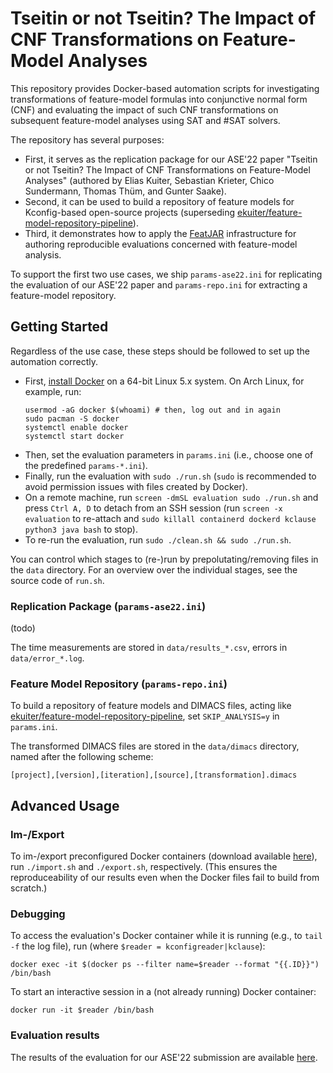# Tseitin or not Tseitin? The Impact of CNF Transformations on Feature-Model Analyses

This repository provides Docker-based automation scripts for investigating transformations of feature-model formulas into conjunctive normal form (CNF) and evaluating the impact of such CNF transformations on subsequent feature-model analyses using SAT and #SAT solvers.

The repository has several purposes:
* First, it serves as the replication package for our ASE'22 paper "Tseitin or not Tseitin? The Impact of CNF Transformations on Feature-Model Analyses" (authored by Elias Kuiter, Sebastian Krieter, Chico Sundermann, Thomas Thüm, and Gunter Saake).
* Second, it can be used to build a repository of feature models for Kconfig-based open-source projects (superseding [ekuiter/feature-model-repository-pipeline](https://github.com/ekuiter/feature-model-repository-pipeline)).
* Third, it demonstrates how to apply the [FeatJAR](https://github.com/FeatJAR) infrastructure for authoring reproducible evaluations concerned with feature-model analysis.

To support the first two use cases, we ship `params-ase22.ini` for replicating the evaluation of our ASE'22 paper and `params-repo.ini` for extracting a feature-model repository.

## Getting Started

Regardless of the use case, these steps should be followed to set up the automation correctly.

* First, [install Docker](https://docs.docker.com/get-docker/) on a 64-bit Linux 5.x system. On Arch Linux, for example, run:
    ```
    usermod -aG docker $(whoami) # then, log out and in again
    sudo pacman -S docker
    systemctl enable docker
    systemctl start docker
    ```
* Then, set the evaluation parameters in `params.ini` (i.e., choose one of the predefined `params-*.ini`).
* Finally, run the evaluation with `sudo ./run.sh` (`sudo` is recommended to avoid permission issues with files created by Docker).
* On a remote machine, run `screen -dmSL evaluation sudo ./run.sh` and press `Ctrl A, D` to detach from an SSH session (run `screen -x evaluation` to re-attach and `sudo killall containerd dockerd kclause python3 java bash` to stop).
* To re-run the evaluation, run `sudo ./clean.sh && sudo ./run.sh`.

You can control which stages to (re-)run by prepolutating/removing files in the `data` directory.
For an overview over the individual stages, see the source code of `run.sh`.

### Replication Package (`params-ase22.ini`)

(todo)

The time measurements are stored in `data/results_*.csv`, errors in `data/error_*.log`.

### Feature Model Repository (`params-repo.ini`)

To build a repository of feature models and DIMACS files, acting like [ekuiter/feature-model-repository-pipeline](https://github.com/ekuiter/feature-model-repository-pipeline), set `SKIP_ANALYSIS=y` in `params.ini`.

The transformed DIMACS files are stored in the `data/dimacs` directory, named after the following scheme:

```
[project],[version],[iteration],[source],[transformation].dimacs
```

## Advanced Usage

### Im-/Export

To im-/export preconfigured Docker containers (download available [here](https://cloud.ovgu.de/s/pLyGicS95Z98bzg)), run `./import.sh` and `./export.sh`, respectively.
(This ensures the reproduceability of our results even when the Docker files fail to build from scratch.)

### Debugging

To access the evaluation's Docker container while it is running (e.g., to `tail -f` the log file), run (where `$reader = kconfigreader|kclause`):

```
docker exec -it $(docker ps --filter name=$reader --format "{{.ID}}") /bin/bash
```

To start an interactive session in a (not already running) Docker container:

```
docker run -it $reader /bin/bash
```

### Evaluation results

The results of the evaluation for our ASE'22 submission are available [here](https://cloud.ovgu.de/s/pLyGicS95Z98bzg).
